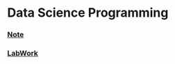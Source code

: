# Data Science Programming
### [Note](https://github.com/weicai812/Data-Science/tree/main/Note)
### [LabWork](https://github.com/weicai812/Data-Science/tree/main/LabWorks)

